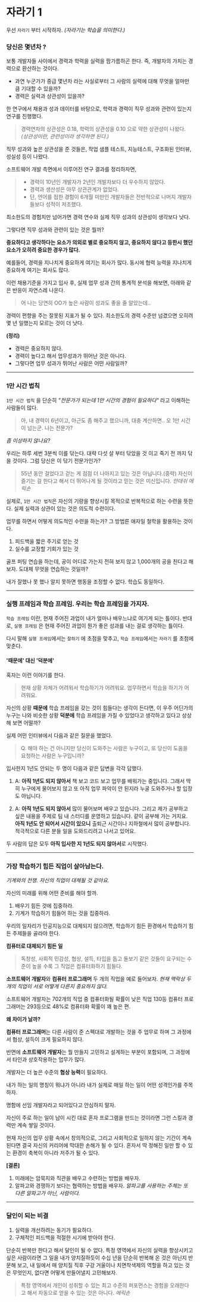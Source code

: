 # 자라기 1

우선 `자라기` 부터 시작하자. _(자라기는 학습을 의미한다.)_

### 당신은 몇년차 ?

보통 개발자들 사이에서 경력과 학력을 실력을 팜가름하곤 한다. 즉, 개발자의 가치는 경력으로 환산하는 것이다.

- 과연 누군가가 중급 몇년차 라는 사실로부터 그 사람의 실력에 대해 무엇을 얼마만큼 기대할 수 있을까?
- 경력은 실력과 상관성이 있을까?

한 연구에서 채용과 성과 데이터를 바탕으로, 학력과 경력이 직무 성과와 관련이 있는지 연구를 진행했다.
> 경력연차의 상관성은 0.18, 학력의 상관성을 0.10 으로 약한 상관성이 나왔다.
> _(상관성이란, 관련성이라 생각하면 된다.)_

직무 성과와 높은 상관성을 준 것들은, 작업 샘플 테스트, 지능테스트, 구조화된 인터뷰, 성실성 등이 나왔다.

소프트웨어 개발 측면에서 이루어진 연구 결과를 정리하자면,
> - 경력이 10년인 개발자가 2년인 개발자보다 더 우수하지 않았다.
> - 경력과 생산성은 아무 상관관계가 없었다.
> - 단, 언어를 접한 경험이 6개월 미만인 개발자들은 전반적으로 나머지 개발자들보다 성적이 저조했다.


최소한도의 경험치만 넘어가면 경력 연수와 실제 직무 성과의 상관성이 생각보다 낫다.

그렇다면 직무 성과와 관련이 있는 것은 뭘까?

**중요하다고 생각하다는 요소가 의외로 별로 중요하지 않고,
중요하지 않다고 등한시 했던 요소가 오히려 중요한 경우가 많다.**

예를들어, 경력을 지나치게 중요하게 여기는 회사가 많다.
동시에 협력 능력을 지나치게 종요하게 여기는 회사도 많다.

이런 채용기준을 가지고 입사 후, 실제 업무 성과 간의 통계적 분석을 해보면, 아래와 같은 반응이 자연스레 나온다.
> 어 나는 당연히 OO가 높은 사람이 성과도 좋을 줄 알았는데..


경력이 편향을 주는 잘못된 지표가 될 수 있다.
최소한도의 경력 수준만 넘겼으면 오히려 몇 년 일했는지 모르는 것이 더 낫다.

**(정리)**

- 경력은 중요하지 않다.
- 경력이 높다고 해서 업무성과가 뛰어난 것은 아니다.
- 그렇다면 업무 성과가 뛰어난 사람은 어떤 사람일까?

----

### 1만 시간 법칙
`1만 시간 법칙` 을 단순히 _"전문가가 되는데 1만 시간의 경험이 필요하다"_ 라고 이해하는 사람들이 많다.

> 아, 내 경력이 6년이고, 아근도 좀 해주고 했으니까, 대충 계산하면.. 오 1만 시간이 넘는군. 나는 전문가?

_좀 이상하지 않나요?_

우리는 하루 세번 3분씩 이를 닦는다.
대략 다섯 살 부터 닦았을 것 이고 죽기 전 까지 닦을 것이다. 그럼 당신은 이 닦기 전문가인가?

> 55년 동안 걸었다고 걷는 게 점점 더 나아지고 있는 것은 아닙니다.(중략) 자신이 즐기는 걸 한다고 해서 더 뛰어나게 될 것이라고 믿는 것은 미신입니다. _안데쉬 에릭손_

실제로, `1만 시간 법칙`은 자신의 기량을 향상시킬 목적으로 반복적으로 하는 수련을 뜻한다.
실제 실력과 상관이 있는 것은 의도적 수련이다.

업무를 하면서 어떻게 의도적인 수련을 하는가?
그 방법른 애자일 철학을 활용하는 것이다.

1. 피드백을 짧은 주기로 얻는 것
2. 실수를 교정할 기회가 있는 것

골프 퍼팅 연습을 하는데, 공이 어디로 가는지 전혀 보지 않고 1,000개의 공을 친다고 해보자.
도대체 무엇을 연습하는 것일까?

내가 잘했나 못 했나 알지 못하면 행동을 조정할 수 없다. 학습도 동일하다.

----

### 실행 프레임과 학습 프레임. 우리는 학습 프레임을 가지자.
`학습 프레임` 이란, 현재 주어진 과업이 내가 얼마나 배우느냐로 여기게 되는 틀이다.
반대로, `실행 프레임` 은 현재 주어진 과업이 뭔가 좋은 성과를 내는 걸로 생각하는 틀이다.

다시 말해 `실행 프레임`에서는 `잘하기` 에 초점을 맞추고, `학습 프레임`에서는 `자라기` 를 초첨에 맞춘다. 


#### '때문에' 대신 '덕분에'

혹자는 이런 이야기를 한다.
 > 현재 상황 자체가 어려워서 학습하기가 어려워요. 업무하면서 학습을 하기가 어려워요.

자신의 상황 **때문에** 학습 프레임을 갖는 것이 힘들다는 생각이 든다면, 이 우주 어딘가의 누구는 나와 비슷한 상황 **덕분에** 학습 프레임을 가질 수 있었다고 생각하고 있다고 상상해 보면 어떨까?

실제 어떤 인터뷰에서 다음과 같은 질문을 했었다.
> Q. 해야 하는 건 아니지만 당신이 도와주는 사람은 누구이고, 또 당신이 도움을 요청하는 사람은 누구입니까?

입사한지 1년도 안되는 두 명이 다음과 같은 답변을 각각 답했다.

1. A: **아직 1년도 되지 않아서** 책 보고 코드 보고 업무를 배워가는 중입니다. 그래서 딱히 누구에게 물어보지 않고 또 아직 업무 파악이 안 된지라 누굴 도와주거나 할 입장도 아닙니다.

2. A: **아직 1년도 되지 않아서** 많이 물어보며 배우고 있습니다. 그리고 제가 공부하고 싶은 내용을 주제로 팀 내 스터디를 운영하고 있습니다. 같이 공부해 가는 거지요. **아직 1년도 안 되어서 시간이 있으니** 출퇴근 시간이나 지하철에서 많이 공부합니다. 적극적으로 다른 분들 일을 도와드리려고 나서고 있어요.


두 사람의 답은 모두 **아직 입사한 지 1년도 되지 않아서**로 시작했다.

---

### 가장 학습하기 힘든 직업이 살아남는다.
_기계와의 전쟁. 자신의 직업이 대체될 것 같아요._

자신의 미래를 위해 어떤 준비를 해야 할까.

1. 배우기 힘든 것에 집중하라.
2. 기계가 학습하기 힘들어 하는 것을 집중하라.

우리의 일자리가 인공지능으로 대체되지 않으려면, 학습하기 힘든 환경에서 학습하기 힘든 주제들을 골라야 한다.

**컴퓨터로 대체되기 힘든 일**

> 독창성, 사회적 민감성, 협상, 설득, 타입을 돕고 돌보기 같은 것들이 요구되는 수준이 높을 수록 그 직업은 컴퓨터화하기 힘들다.

**소프트웨어 개발자**와 **컴퓨터 프로그래머** 두 개의 직업을 예로 들어보자.
_현재 맥락상 두 개의 직업이 서로 어떻게 다른지 중요하지 않다._

소프트웨어 개발자는 702개의 직업 중 컴퓨터화될 확률이 낮은 직업 130등
컴퓨터 프로그래머는 293등으로 48%로 컴퓨터화 확률이 꽤 높은 편.

**왜 차이가 날까?**

**컴퓨터 프로그래머**는 다른 사람이 준 스펙대로 개발하는 것을 주 업무로 하며 그 과정에서 협상, 설득이 크게 필요하지 않다.

반면에 **소프트웨어 개발자**는 뭘 만들지 고민하고 설계하는 부분이 포함되며, 그 과정에서 타인과 상호작용하는 업무가 많다.

개발자는 더 높은 수준의 **협상 능력**이 필요하다.

내가 하는 일의 명칭이 뭐냐가 아니라 내가 실제로 매일 하는 일이 어떤 성격인가를 주목하자.

명함에 선임 개발자라고 되어있다고 안심하지 말자.

자신이 주로 하는 일이 남이 시킨 대로 혼자 프로그램을 만드는 것이라면 그런 스킬과 경력만 계속 쌓일 것이다.

현재 자신의 업무 상황 속에서 창의적으로, 그리고 사회적으로 일하지 않는 기간이 계속된다면 결국 자신의 커리어에 막대한 손해가 될 수 있다.
혼자서 딱 정해진 일만 할 수 있는 환경이 축복이 아니라 저주가 될 수 있다.

**[결론]**

1. 미래에는 암묵지와 직관을 배우고 수련하는 방법을 배우자.
2. 알파고와 경쟁하기 보다는 협력하는 방법을 배우자.
_알파고를 사용하는 주체는 또 다른 알파고가 아닌, 사람이다._

----
### 달인이 되는 비결

1. 실력을 개선하려는 동기가 필요하다.
2. 구체적인 피드백을 적절한 시기에 받아야 한다.

단순히 반복만 한다고 해서 달인이 될 수 없다.
특정 영역에서 자신의 실력을 향상시키고 싶은 사람이라면 그 일을 내가 양치질하듯이 수십 년을 단순히 반복해 온 것은 아닌지 반문해 보고, 내 일에서 매 양치질 직후 구강 거울이나 치면착색제의 역할을 하고 있는 것은 무엇인지, 없다면 어떻게 만들어낼지 고민해보자.

> 특정 영역에서 개인이 성취할 수 있는 최고 수준의 퍼포먼스는 경험을 오래한다고 해서 자동으로 얻을 수 있는 것은 아니다. _에릭손_




